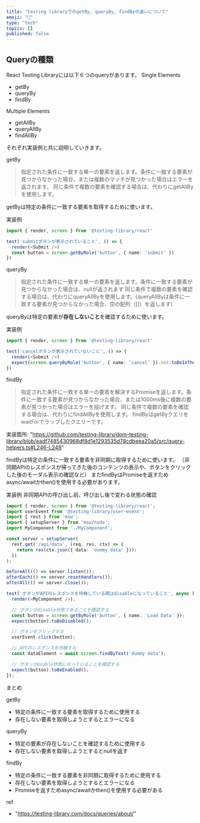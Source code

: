 ```yaml
---
title: "testing libraryでのgetBy, queryBy, findByの違いについて"
emoji: "🔑"
type: "tech"
topics: []
published: false
---
```


## Queryの種類

React Testing Libraryには以下６つのqueryがあります。
Single Elements

- getBy
- queryBy
- findBy

Multiple Elements

- getAllBy
- queryAllBy
- findAllBy

それぞれ実装例と共に説明していきます。

getBy
> 指定された条件に一致する単一の要素を返します。条件に一致する要素が見つからなかった場合、または複数のマッチが見つかった場合はエラーを返されます。
> 同じ条件で複数の要素を確認する場合は、代わりにgetAllByを使用します。

getByは特定の条件に一致する要素を取得するために使います。

実装例

```ts
import { render, screen } from '@testing-library/react'

test('submitボタンが表示されていること', () => {
  render(<Submit />)
  const button = screen.getByRole('button', { name: 'submit' })
})
```

queryBy
> 指定された条件に一致する単一の要素を返します。条件に一致する要素が見つからなかった場合は、nullが返されます
> 同じ条件で複数の要素を確認する場合は、代わりにqueryAllByを使用します。(queryAllByは条件に一致する要素が見つからなかった場合、空の配列（[]）を返します)

queryByは特定の要素が**存在しないこと**を確認するために使います。

実装例

```ts
import { render, screen } from '@testing-library/react'

test('cancelボタンが表示されていないこと', () => {
  render(<Submit />)
  expect(screen.queryByRole('button', { name: 'cancel' }).not.toBeInTheDocument();
})
```

findBy
> 指定された条件に一致する単一の要素を解決するPromiseを返します。条件に一致する要素が見つからなかった場合、または1000ms後に複数の要素が見つかった場合はエラーを投げます。
> 同じ条件で複数の要素を確認する場合は、代わりにfindAllByを使用します。
> findByはgetByクエリをwaitForでラップしたクエリーです。

実装箇所: "https://github.com/testing-library/dom-testing-library/blob/eadf7485430968df8d1e1293535d78cdbeea20a5/src/query-helpers.ts#L246-L248"

findByは特定の条件に一致する要素を非同期に取得するために使います。
（非同期APIのレスポンスが帰ってきた後のコンテンツの表示や、ボタンをクリックした後のモーダル表示の確認など）
またfindByはPromiseを返すためasync/awaitかthen()を使用する必要があります。

実装例
非同期APIの呼び出し前、呼び出し後で変わる状態の確認

```ts
import { render, screen } from '@testing-library/react';
import userEvent from '@testing-library/user-event';
import { rest } from 'msw';
import { setupServer } from 'msw/node';
import MyComponent from './MyComponent';

const server = setupServer(
  rest.get('/api/data', (req, res, ctx) => {
    return res(ctx.json({ data: 'dummy data' }));
  })
);

beforeAll(() => server.listen());
afterEach(() => server.resetHandlers());
afterAll(() => server.close());

test('ボタンがAPIのレスポンスを待機している間はdisableになっていること', async () => {
  render(<MyComponent />);

  // ボタンがdisable状態であることを確認する
  const button = screen.getByRole('button', { name: 'Load Data' });
  expect(button).toBeDisabled();

  // ボタンをクリックする
  userEvent.click(button);

  // APIのレスポンスを待機する
  const dataElement = await screen.findByText('dummy data');

  // ボタンがenable状態になっていることを確認する
  expect(button).toBeEnabled();
});
```

まとめ

getBy

- 特定の条件に一致する要素を取得するために使用する
- 存在しない要素を取得しようとするとエラーになる

queryBy

- 特定の要素が存在しないことを確認するために使用する
- 存在しない要素を取得しようとするとnullを返す

findBy

- 特定の条件に一致する要素を非同期に取得するために使用する
- 存在しない要素を取得しようとするとエラーになる
- Promiseを返すためasync/awaitかthen()を使用する必要がある

ref

- "https://testing-library.com/docs/queries/about/"
